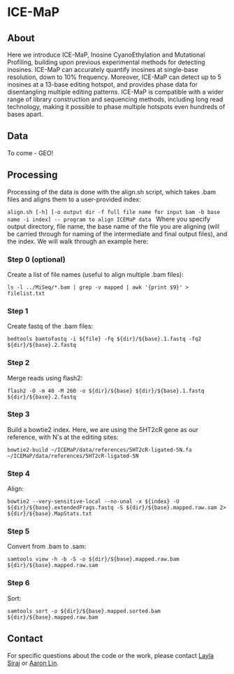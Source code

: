 # ICE-MaP
## About
Here we introduce ICE-MaP, Inosine CyanoEthylation and Mutational Profiling, building upon previous experimental methods for detecting inosines. ICE-MaP can accurately quantify inosines at single-base resolution, down to 10% frequency. Moreover, ICE-MaP can detect up to 5 inosines at a 13-base editing hotspot, and provides phase data for disentangling multiple editing patterns. ICE-MaP is compatible with a wider range of library construction and sequencing methods, including long read technology, making it possible to phase multiple  hotspots even hundreds of bases apart. 
## Data
To come - GEO!
## Processing
Processing of the data is done with the align.sh script, which takes .bam files and aligns them to a user-provided index:

```align.sh [-h] [-o output dir -f full file name for input bam -b base name -i index] -- program to align ICEMaP data ```
Where you specify output directory, file name, the base name of the file you are aligning (will be carried through for naming of the intermediate and final output files), and the index. We will walk through an example here:
### Step 0 (optional)
Create a list of file names (useful to align multiple .bam files):

```ls -l ../MiSeq/*.bam | grep -v mapped | awk '{print $9}' > filelist.txt```
### Step 1
Create fastq of the .bam files:

```bedtools bamtofastq -i ${file} -fq ${dir}/${base}.1.fastq -fq2 ${dir}/${base}.2.fastq```
### Step 2
Merge reads using flash2:

```flash2 -O -m 40 -M 260 -o ${dir}/${base} ${dir}/${base}.1.fastq ${dir}/${base}.2.fastq```
### Step 3
Build a bowtie2 index. Here, we are using the 5HT2cR gene as our reference, with N's at the editing sites:

```bowtie2-build ~/ICEMaP/data/references/5HT2cR-ligated-5N.fa ~/ICEMaP/data/references/5HT2cR-ligated-5N ```
### Step 4 
Align:

```bowtie2 --very-sensitive-local --no-unal -x ${index} -U ${dir}/${base}.extendedFrags.fastq -S ${dir}/${base}.mapped.raw.sam 2> ${dir}/${base}.MapStats.txt```

### Step 5
Convert from .bam to .sam:

```samtools view -h -b -S -o ${dir}/${base}.mapped.raw.bam ${dir}/${base}.mapped.raw.sam```
### Step 6
Sort:

```samtools sort -o ${dir}/${base}.mapped.sorted.bam ${dir}/${base}.mapped.raw.bam```

## Contact
For specific questions about the code or the work, please contact [Layla Siraj](layla.siraj@gmail.com) or [Aaron Lin](alin@broadinstitute.org).
